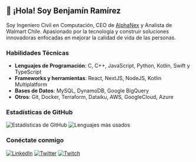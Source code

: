 ## 👋 ¡Hola! Soy Benjamín Ramírez

Soy Ingeniero Civil en Computación, CEO de [AlphaNex](https://alphanex.cl) y Analista de Walmart Chile. Apasionado por la tecnología y construir soluciones innovadoras enfocadas en mejorar la calidad de vida de las personas.

### Habilidades Técnicas

- **Lenguajes de Programación**: C, C++, JavaScript, Python, Kotlin, Swift y TypeScript
- **Frameworks y herramientas**: React, NextJS, NodeJS, Kotlin Multiplatform
- **Bases de Datos**: MySQL, DynamoDB, Google BigQuery
- **Otros**: Git, Docker, Terraform, Dataiku, AWS, GoogleCloud, Azure

### Estadísticas de GitHub

![Estadísticas de GitHub](https://github-readme-stats.vercel.app/api?username=viksosdev&show_icons=true&hide_title=true&count_private=true&hide=prs)
![Lenguajes más usados](https://github-readme-stats.vercel.app/api/top-langs/?username=viksosdev&layout=compact&langs_count=8)

### Conéctate conmigo
[![LinkedIn](https://img.shields.io/badge/-LinkedIn-0A66C2?style=flat&logo=linkedin&logoColor=white)](https://www.linkedin.com/in/benjaramirez/)
[![Twitter](https://img.shields.io/badge/-Twitter-1DA1F2?style=flat&logo=twitter&logoColor=white)](https://twitter.com/viksosdev)
[![Twitch](https://img.shields.io/badge/-Twitch-9146FF?style=flat&logo=twitch&logoColor=white)](https://www.twitch.tv/viksosdev)
<!--
**viksosdev/viksosdev** is a ✨ _special_ ✨ repository because its `README.md` (this file) appears on your GitHub profile.

Here are some ideas to get you started:

- 🔭 I’m currently working on ...
- 🌱 I’m currently learning ...
- 👯 I’m looking to collaborate on ...
- 🤔 I’m looking for help with ...
- 💬 Ask me about ...
- 📫 How to reach me: ...
- 😄 Pronouns: ...
- ⚡ Fun fact: ...
-->

